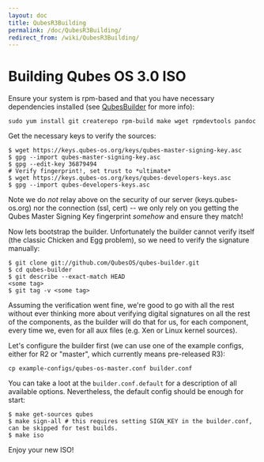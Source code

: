 ```yaml
---
layout: doc
title: QubesR3Building
permalink: /doc/QubesR3Building/
redirect_from: /wiki/QubesR3Building/
---
```


Building Qubes OS 3.0 ISO
=========================

Ensure your system is rpm-based and that you have necessary dependencies installed (see [QubesBuilder](/doc/QubesBuilder/) for more info):

```
sudo yum install git createrepo rpm-build make wget rpmdevtools pandoc
```

Get the necessary keys to verify the sources:

```
$ wget https://keys.qubes-os.org/keys/qubes-master-signing-key.asc
$ gpg --import qubes-master-signing-key.asc 
$ gpg --edit-key 36879494
# Verify fingerprint!, set trust to *ultimate*
$ wget https://keys.qubes-os.org/keys/qubes-developers-keys.asc
$ gpg --import qubes-developers-keys.asc
```

Note we do *not* relay above on the security of our server (keys.qubes-os.org) nor the connection (ssl, cert) -- we only rely on you getting the Qubes Master Signing Key fingerprint *somehow* and ensure they match!

Now lets bootstrap the builder. Unfortunately the builder cannot verify itself (the classic Chicken and Egg problem), so we need to verify the signature manually:

```
$ git clone git://github.com/QubesOS/qubes-builder.git
$ cd qubes-builder
$ git describe --exact-match HEAD
<some tag>
$ git tag -v <some tag>
```

Assuming the verification went fine, we're good to go with all the rest without ever thinking more about verifying digital signatures on all the rest of the components, as the builder will do that for us, for each component, every time we, even for all aux files (e.g. Xen or Linux kernel sources).

Let's configure the builder first (we can use one of the example configs, either for R2 or "master", which currently means pre-released R3):

```
cp example-configs/qubes-os-master.conf builder.conf
```

You can take a loot at the `builder.conf.default` for a description of all available options. Nevertheless, the default config should be enough for start:

```
$ make get-sources qubes
$ make sign-all # this requires setting SIGN_KEY in the builder.conf, can be skipped for test builds.
$ make iso
```

Enjoy your new ISO!
